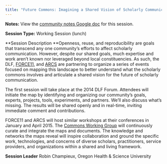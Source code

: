 ```yaml
---
title: "Future Commons: Imagining a Shared Vision of Scholarly Communication"
---
```


**Notes:** View the [community notes Google doc](https://docs.google.com/document/d/1ZvyskKhaVZ6nHEmEj9kTgsm3-VwJwujl_l1tq1Llt_c/ "Future Commons - community notes") for this session.

**Session Type:** Working Session (lunch)

**Session Description
**Openness, reuse, and reproducibility are goals that transcend any one community’s efforts to affect scholarly communication. However, despite our shared goals, much expertise and work aren’t known nor leveraged beyond local constituencies. As such, the DLF, [FORCE11](https://www.force11.org/), and [ARCS](http://commons.pacificu.edu/arcs/) are partnering to organize a series of events focused on mapping this landscape to better understand what the scholarly commons involves and articulate a shared vision for the future of scholarly communication.

The first session will take place at the 2014 DLF Forum. Attendees will initiate the map by identifying and organizing our community’s goals, experts, projects, tools, experiments, and partners. We’ll also discuss what’s missing. The results will be shared openly and in real-time, inviting immediate comment and contributions.

FORCE11 and ARCS will host similar workshops at their conferences in January and April 2015. The [Commons Working Group](https://www.force11.org/commons) will continuously curate and integrate the maps and documents. The knowledge and networks the maps reveal will inspire collaboration and ground the specific work, technologies, and concerns of diverse scholars, practitioners, service providers, and organizations within a shared and living framework.

**Session Leader**
Robin Champieux, Oregon Health & Science University